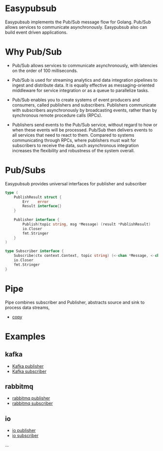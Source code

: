 # Easypubsub
Easypubsub implements the Pub/Sub message flow for Golang.
Pub/Sub allows services to communicate asynchronously.
Easypubsub also can build event driven applications.

# Why Pub/Sub
* Pub/Sub allows services to communicate asynchronously, with latencies on the order of 100 milliseconds.

* Pub/Sub is used for streaming analytics and data integration pipelines to ingest and distribute data. It is equally effective as messaging-oriented middleware for service integration or as a queue to parallelize tasks.

* Pub/Sub enables you to create systems of event producers and consumers, called publishers and subscribers. Publishers communicate with subscribers asynchronously by broadcasting events, rather than by synchronous remote procedure calls (RPCs).

* Publishers send events to the Pub/Sub service, without regard to how or when these events will be processed. Pub/Sub then delivers events to all services that need to react to them. Compared to systems communicating through RPCs, where publishers must wait for subscribers to receive the data, such asynchronous integration increases the flexibility and robustness of the system overall.


# Pub/Subs
Easypubsub provides universal interfaces for publisher and subscriber
```go
type (
    PublishResult struct {
        Err    error
        Result interface{}
    }
    
    Publisher interface {
        Publish(topic string, msg *Message) (result *PublishResult)
        io.Closer
        fmt.Stringer
    }
)

type Subscriber interface {
    Subscribe(ctx context.Context, topic string) (<-chan *Message, <-chan error)
    io.Closer
    fmt.Stringer
}
```

# Pipe
Pipe combines subscriber and Publisher, abstracts source and sink to process data streams,
* [copy](pipe/example/copy)

# Examples
## kafka
* [Kafka publisher](kafka/example/publisher)
* [Kafka subscriber](kafka/example/subscriber)

## rabbitmq
* [rabbitmq publisher](rabbitmq/example/publisher)
* [rabbitmq subscriber](rabbitmq/example/subscriber)

## io
* [io publisher](io/example/publisher)
* [io subscriber](io/example/subscriber)

...


